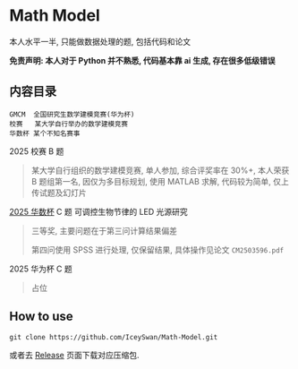 # Math Model

本人水平一半, 只能做数据处理的题, 包括代码和论文

**免责声明: 本人对于 Python 并不熟悉, 代码基本靠 ai 生成, 存在很多低级错误**

## 内容目录

```
GMCM  全国研究生数学建模竞赛(华为杯)
校赛   某大学自行举办的数学建模竞赛
华数杯 某个不知名赛事
```

2025 校赛 B 题

> 某大学自行组织的数学建模竞赛, 单人参加, 综合评奖率在 30%+, 本人荣获 B 题组第一名, 因仅为多目标规划, 使用 MATLAB 求解, 代码较为简单, 仅上传试题及幻灯片

[2025 华数杯](https://new.saikr.com/vse/chinamcm/2025?type=notice&id=32748) C 题 可调控生物节律的 LED 光源研究

>三等奖, 主要问题在于第三问计算结果偏差
>
>第四问使用 SPSS 进行处理, 仅保留结果, 具体操作见论文 `CM2503596.pdf`

2025 华为杯 C 题

> 占位

## How to use

```
git clone https://github.com/IceySwan/Math-Model.git
```

或者去 [Release](https://github.com/IceySwan/Math-Model/releases) 页面下载对应压缩包. 
